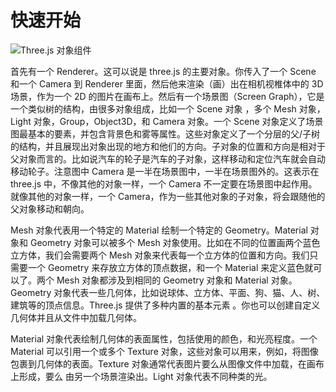 # 快速开始

![Three.js 对象组件](https://s1.ax1x.com/2020/10/28/B1NFdf.md.png)

首先有一个 Renderer。这可以说是 three.js 的主要对象。你传入了一个 Scene 和一个 Camera 到 Renderer 里面，然后他来渲染（画）出在相机视椎体中的 3D 场景，作为一个 2D 的图片在画布上。然后有一个场景图（Screen Graph），它是一个类似树的结构，由很多对象组成，比如一个 Scene 对象 ，多个 Mesh 对象，Light 对象，Group，Object3D，和 Camera 对象。一个 Scene 对象定义了场景图最基本的要素，并包含背景色和雾等属性。这些对象定义了一个分层的父/子树的结构，并且展现出对象出现的地方和他们的方向。子对象的位置和方向是相对于父对象而言的。比如说汽车的轮子是汽车的子对象，这样移动和定位汽车就会自动移动轮子。注意图中 Camera 是一半在场景图中，一半在场景图外的。这表示在 three.js 中，不像其他的对象一样，一个 Camera 不一定要在场景图中起作用。就像其他的对象一样，一个 Camera，作为一些其他对象的子对象，将会跟随他的父对象移动和朝向。

Mesh 对象代表用一个特定的 Material 绘制一个特定的 Geometry。Material 对象和 Geometry 对象可以被多个 Mesh 对象使用。比如在不同的位置画两个蓝色立方体，我们会需要两个 Mesh 对象来代表每一个立方体的位置和方向。我们只需要一个 Geometry 来存放立方体的顶点数据，和一个 Material 来定义蓝色就可以了。两个 Mesh 对象都涉及到相同的 Geometry 对象和 Material 对象。Geometry 对象代表一些几何体，比如说球体、立方体、平面、狗、猫、人、树、建筑等的顶点信息。Three.js 提供了多种内置的基本元素 。你也可以创建自定义几何体并且从文件中加载几何体。

Material 对象代表绘制几何体的表面属性，包括使用的颜色，和光亮程度。一个 Material 可以引用一个或多个 Texture 对象，这些对象可以用来，例如，将图像包裹到几何体的表面。Texture 对象通常代表图片要么从图像文件中加载，在画布上形成，要么 由另一个场景渲染出。Light 对象代表不同种类的光。
